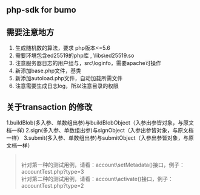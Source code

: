 ## php-sdk for bumo

## 需要注意地方
1. 生成随机数的算法，要求 php版本<=5.6
2. 需要环境包含ed25519的php库 , \libs\ed25519.so
3. 注意服务器日志的用户组与，src\loginfo，需要apache可操作
4. 新添加base.php文件，基类
5. 新添加autoload.php文件，自动加载所需文件
6. 注意需要生成日志log，所以注意目录的权限

## 关于transaction 的修改
1.buildBlob(多入参、单数组出参)与buildBlobObject（入参出参皆对象，与原文档一样)
2.sign(多入参、单数组出参)与signObject（入参出参皆对象，与原文档一样）
3.submit(多入参、单数组出参)与submitObject（入参出参皆对象，与原文档一样）

><br>针对第一种的测试用例，请看：account\setMetadata()接口，例子：accountTest.php?type=3
><br>针对第二种的测试用例，请看：account\activate()接口，例子：accountTest.php?type=2
